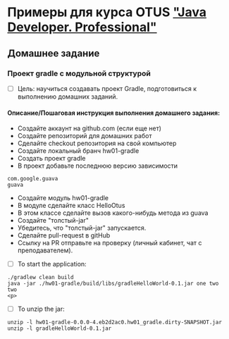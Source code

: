 # Примеры для курса OTUS ["Java Developer. Professional"](https://otus.ru/lessons/java-professional/?utm_source=github&utm_medium=free&utm_campaign=otus)

## Домашнее задание

### Проект gradle с модульной структурой
-[ ] Цель: научиться создавать проект Gradle, подготовиться к выполнению домашних заданий.

#### Описание/Пошаговая инструкция выполнения домашнего задания:

* Создайте аккаунт на github.com (если еще нет)
* Создайте репозиторий для домашних работ 
* Сделайте checkout репозитория на свой компьютер
* Создайте локальный бранч hw01-gradle
* Создать проект gradle
* В проект добавьте последнюю версию зависимости
```
com.google.guava
guava
```
* Создайте модуль hw01-gradle
* В модуле сделайте класс HelloOtus
* В этом классе сделайте вызов какого-нибудь метода из guava
* Создайте "толстый-jar"
* Убедитесь, что "толстый-jar" запускается.
* Сделайте pull-request в gitHub
* Ссылку на PR отправьте на проверку (личный кабинет, чат с преподавателем).


-[ ] To start the application:
```
./gradlew clean build
java -jar ./hw01-gradle/build/libs/gradleHelloWorld-0.1.jar one two two
<p>
```
-[ ] To unzip the jar:
```
unzip -l hw01-gradle-0.0.0-4.eb2d2ac0.hw01_gradle.dirty-SNAPSHOT.jar
unzip -l gradleHelloWorld-0.1.jar
```